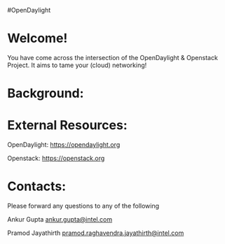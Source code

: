 #OpenDaylight

Welcome!
========

You have come across the intersection of the OpenDaylight & Openstack Project. It aims to tame your (cloud) networking!

Background:
===========

External Resources:
===================

OpenDaylight: 
<https://opendaylight.org>

Openstack:
<https://openstack.org>

Contacts:
========= 

Please forward any questions to any of the following

Ankur Gupta <ankur.gupta@intel.com>

Pramod Jayathirth <pramod.raghavendra.jayathirth@intel.com>
